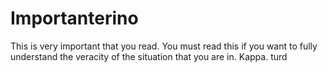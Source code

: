 # Importanterino
This is very important that you read. You must read this if you want to fully understand the veracity of the situation that you are in. Kappa. turd

